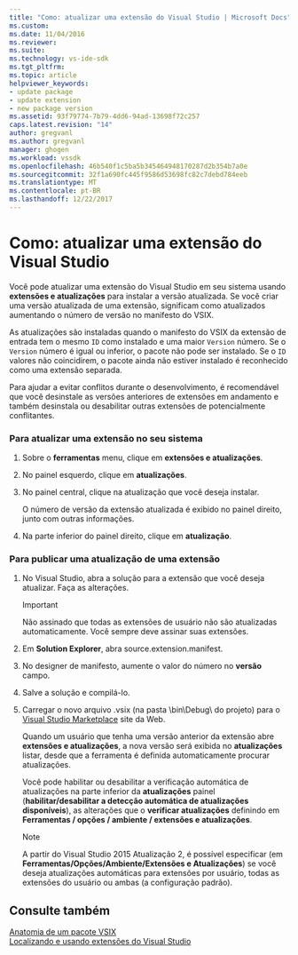 ```yaml
---
title: "Como: atualizar uma extensão do Visual Studio | Microsoft Docs"
ms.custom: 
ms.date: 11/04/2016
ms.reviewer: 
ms.suite: 
ms.technology: vs-ide-sdk
ms.tgt_pltfrm: 
ms.topic: article
helpviewer_keywords:
- update package
- update extension
- new package version
ms.assetid: 93f79774-7b79-4dd6-94ad-13698f72c257
caps.latest.revision: "14"
author: gregvanl
ms.author: gregvanl
manager: ghogen
ms.workload: vssdk
ms.openlocfilehash: 46b540f1c5ba5b345464948170287d2b354b7a0e
ms.sourcegitcommit: 32f1a690fc445f9586d53698fc82c7debd784eeb
ms.translationtype: MT
ms.contentlocale: pt-BR
ms.lasthandoff: 12/22/2017
---
```

# <a name="how-to-update-a-visual-studio-extension"></a>Como: atualizar uma extensão do Visual Studio
Você pode atualizar uma extensão do Visual Studio em seu sistema usando **extensões e atualizações** para instalar a versão atualizada. Se você criar uma versão atualizada de uma extensão, significam como atualizados aumentando o número de versão no manifesto do VSIX.  
  
 As atualizações são instaladas quando o manifesto do VSIX da extensão de entrada tem o mesmo `ID` como instalado e uma maior `Version` número. Se o `Version` número é igual ou inferior, o pacote não pode ser instalado. Se o `ID` valores não coincidirem, o pacote ainda não estiver instalado é reconhecido como uma extensão separada.  
  
 Para ajudar a evitar conflitos durante o desenvolvimento, é recomendável que você desinstale as versões anteriores de extensões em andamento e também desinstala ou desabilitar outras extensões de potencialmente conflitantes.  
  
### <a name="to-update-an-extension-on-your-system"></a>Para atualizar uma extensão no seu sistema  
  
1.  Sobre o **ferramentas** menu, clique em **extensões e atualizações**.  
  
2.  No painel esquerdo, clique em **atualizações**.  
  
3.  No painel central, clique na atualização que você deseja instalar.  
  
     O número de versão da extensão atualizada é exibido no painel direito, junto com outras informações.  
  
4.  Na parte inferior do painel direito, clique em **atualização**.  
  
### <a name="to-publish-an-update-of-an-extension"></a>Para publicar uma atualização de uma extensão  
  
1.  No Visual Studio, abra a solução para a extensão que você deseja atualizar. Faça as alterações.  
  
    > [!IMPORTANT]
    >  Não assinado que todas as extensões de usuário não são atualizadas automaticamente. Você sempre deve assinar suas extensões.  
  
2.  Em **Solution Explorer**, abra source.extension.manifest.  
  
3.  No designer de manifesto, aumente o valor do número no **versão** campo.  
  
4.  Salve a solução e compilá-lo.  
  
5.  Carregar o novo arquivo .vsix (na pasta \bin\Debug\ do projeto) para o [Visual Studio Marketplace](https://marketplace.visualstudio.com/vs) site da Web.  
  
     Quando um usuário que tenha uma versão anterior da extensão abre **extensões e atualizações**, a nova versão será exibida no **atualizações** listar, desde que a ferramenta é definida automaticamente procurar atualizações.  
  
     Você pode habilitar ou desabilitar a verificação automática de atualizações na parte inferior da **atualizações** painel (**habilitar/desabilitar a detecção automática de atualizações disponíveis**), as alterações que o **verificar atualizações** definindo em **Ferramentas / opções / ambiente / extensões e atualizações**.  
  
    > [!NOTE]
    >  A partir do Visual Studio 2015 Atualização 2, é possível especificar (em **Ferramentas/Opções/Ambiente/Extensões e Atualizações**) se você deseja atualizações automáticas para extensões por usuário, todas as extensões do usuário ou ambas (a configuração padrão).  
  
## <a name="see-also"></a>Consulte também  
 [Anatomia de um pacote VSIX](../extensibility/anatomy-of-a-vsix-package.md)   
 [Localizando e usando extensões do Visual Studio](../ide/finding-and-using-visual-studio-extensions.md)
